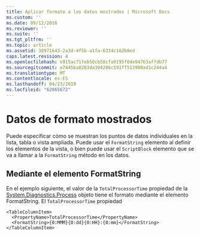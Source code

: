 ```yaml
---
title: Aplicar formato a los datos mostrados | Microsoft Docs
ms.custom: ''
ms.date: 09/12/2016
ms.reviewer: ''
ms.suite: ''
ms.tgt_pltfrm: ''
ms.topic: article
ms.assetid: 38971643-2a3d-4f5b-a1fa-6334c162b8ed
caps.latest.revision: 4
ms.openlocfilehash: e915ac71feb50cb58cfa9195f0de94763affdb77
ms.sourcegitcommit: e7445ba8203da304286c591ff513900ad1c244a4
ms.translationtype: MT
ms.contentlocale: es-ES
ms.lasthandoff: 04/23/2019
ms.locfileid: "62065672"
---
```

# <a name="formatting-displayed-data"></a>Datos de formato mostrados

Puede especificar cómo se muestran los puntos de datos individuales en la lista, tabla o vista ampliada. Puede usar el `FormatString` elemento al definir los elementos de la vista, o bien puede usar el `ScriptBlock` elemento que se va a llamar a la `FormatString` método en los datos.

## <a name="using-the-formatstring-element"></a>Mediante el elemento FormatString

En el ejemplo siguiente, el valor de la `TotalProcessorTime` propiedad de la [System.Diagnostics.Process](/dotnet/api/System.Diagnostics.Process) objeto tiene el formato mediante el elemento FormatString. El `TotalProcessorTime` propiedad

```
<TableColumnItem>
  <PropertyName>TotalProcessorTime</PropertyName>
  <FormatString>{0:MMM}{0:dd}{0:HH}:{0:mm}</FormatString>
</TableColumnItem>
```



